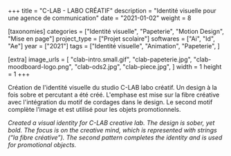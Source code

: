 +++
title = "C-LAB - LABO CRÉATIF"
description = "Identité visuelle pour une agence de communication"
date = "2021-01-02"
weight = 8


[taxonomies]
categories = ["Identité visuelle", "Papeterie", "Motion Design", "Mise en page"]
project_type = ["Projet scolaire"]
softwares = ["Ai", "Id", "Ae"]
year = ["2021"]
tags = ["Identité visuelle", "Animation", "Papeterie", ]

[extra]
image_urls = [
    "clab-intro.small.gif",
    "clab-papeterie.jpg",
    "clab-moodboard-logo.png",
    "clab-ods2.jpg",
    "clab-piece.jpg",
]
width = 1
height = 1
+++

Création de l'identité visuelle du studio C-LAB labo créatif. Un design à la fois sobre et percutant a été créé. L'emphase est mise sur la fibre créative avec l'intégration du motif de cordages dans le design. Le second motif complète l’image et est utilisé pour les objets promotionnels.

*Created a visual identity for C-LAB creative lab. The design is sober, yet bold. The focus is on the creative mind, which is represented with strings (“la fibre créative”). The second pattern completes the identity and is used for promotional objects.*

